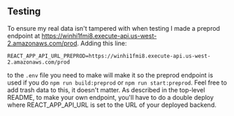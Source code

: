 ## Testing 
To ensure my real data isn't tampered with when testing I made a preprod endpoint at https://winhi1fmi8.execute-api.us-west-2.amazonaws.com/prod. Adding this line:
```
REACT_APP_API_URL_PREPROD=https://winhi1fmi8.execute-api.us-west-2.amazonaws.com/prod
```
to the `.env` file you need to make will make it so the preprod endpoint is used if you do `npm run build:preprod` or `npm run start:preprod`. Feel free to add trash data to this, it doesn't matter. As described in the top-level README, to make your own endpoint, you'll have to do a double deploy where REACT_APP_API_URL is set to the URL of your deployed backend.
